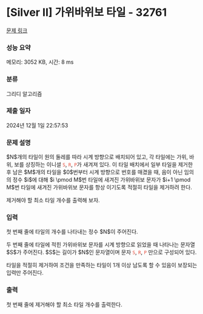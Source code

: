 # [Silver II] 가위바위보 타일 - 32761 

[문제 링크](https://www.acmicpc.net/problem/32761) 

### 성능 요약

메모리: 3052 KB, 시간: 8 ms

### 분류

그리디 알고리즘

### 제출 일자

2024년 12월 1일 22:57:53

### 문제 설명

<p>$N$개의 타일이 원의 둘레를 따라 시계 방향으로 배치되어 있고, 각 타일에는 가위, 바위, 보를 상징하는 이니셜 <span style="color:#e74c3c;"><code>S</code></span>, <span style="color:#e74c3c;"><code>R</code></span>, <span style="color:#e74c3c;"><code>P</code></span>가 새겨져 있다. 이 타일 배치에서 일부 타일을 제거한 후 남은 $M$개의 타일을 $0$번부터 시계 방향으로 번호를 매겼을 때, 음이 아닌 임의의 정수 $i$에 대해 $i \pmod M$번 타일에 새겨진 가위바위보 문자가 $i+1 \pmod M$번 타일에 새겨진 가위바위보 문자를 항상 이기도록 적절히 타일을 제거하려 한다.</p>

<p>제거해야 할 최소 타일 개수를 출력해 보자.</p>

### 입력 

 <p>첫 번째 줄에 타일의 개수를 나타내는 정수 $N$이 주어진다.</p>

<p>두 번째 줄에 타일에 적힌 가위바위보 문자를 시계 방향으로 읽었을 때 나타나는 문자열 $S$가 주어진다. $S$는 길이가 $N$인 문자열이며 문자 <span style="color:#e74c3c;"><code>S</code></span>, <span style="color:#e74c3c;"><code>R</code></span>, <span style="color:#e74c3c;"><code>P</code></span> 만으로 구성되어 있다.</p>

<p>타일을 적절히 제거하여 조건을 만족하는 타일이 1개 이상 남도록 할 수 있음이 보장되는 입력만 주어진다.</p>

### 출력 

 <p>첫 번째 줄에 제거해야 할 최소 타일 개수를 출력한다.</p>

